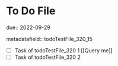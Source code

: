 # To Do File

due:: 2022-09-29

metadatafield:: todoTestFile_320\_15

- [ ] Task of todoTestFile_320 1 [[Query me]]
- [ ] Task of todoTestFile_320 2
